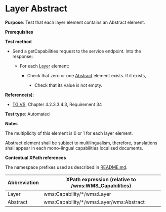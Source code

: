 # Layer Abstract

**Purpose**: Test that each layer element contains an Abstract element.

**Prerequisites**

**Test method**

* Send a getCapabilities request to the service endpoint. Into the response:

  * For each [Layer](#layer) element:

    * Check that zero or one [Abstract](#abstract) element exists. If it exists,
    
        * Check that its value is not empty.

**Reference(s)**:
* [TG VS](./README.md#ref_TG_VS), Chapter 4.2.3.3.4.3, Requirement 34

**Test type**: Automated

**Notes**

The multiplicity of this element is 0 or 1 for each layer element.

Abstract element shall be subject to multilingualism, therefore, translations shall appear in each mono-lingual capabilities localised documents.

**Contextual XPath references**

The namespace prefixes used as described in [README.md](./README.md#namespaces).

Abbreviation                                               |  XPath expression (relative to /wms:WMS_Capabilities)
---------------------------------------------------------- | -------------------------------------------------------------------------
Layer <a name="layer"></a> | wms:Capability/*/wms:Layer
Abstract <a name="abstract"></a> | wms:Capability/*/wms:Layer/wms:Abstract

